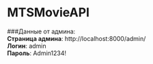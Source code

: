 # MTSMovieAPI

###Данные от админа:  
**Страница админа**: http://localhost:8000/admin/  
**Логин**: admin  
**Пароль**: Admin1234!  
